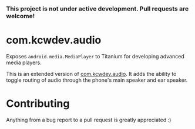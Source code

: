 ### This project is not under active development. Pull requests are welcome!

com.kcwdev.audio
===========================================

Exposes `android.media.MediaPlayer` to Titanium for developing advanced media players.

This is an extended version of [com.kcwdev.audio](https://github.com/kcwdevllc/android-audioplayer). It adds the ability to toggle routing of audio through the phone's main speaker and ear speaker.


Contributing 
============
Anything from a bug report to a pull request is greatly appreciated :)
